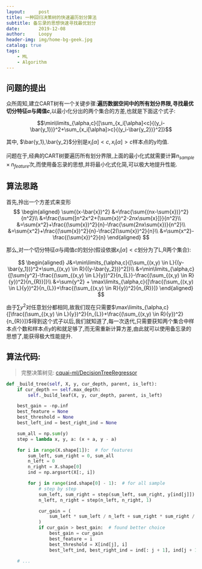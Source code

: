 ```yaml
---
layout:     post
title: 一种回归决策树的快速遍历划分算法
subtitle: 备忘录的思想快速寻找最优划分
date:       2019-12-08
author:     Loopy
header-img: img/home-bg-geek.jpg
catalog: true
tags:
    - ML
    - Algorithm
---
```


<script type="text/x-mathjax-config">
  MathJax.Hub.Config({
    tex2jax: {
      inlineMath: [ ['$','$'], ['\\(','\\)'] ],
      processEscapes: true
    }
  });
  </script>
<script type="text/javascript" async src="//cdn.mathjax.org/mathjax/latest/MathJax.js?config=TeX-MML-AM_CHTML">
</script>

## 问题的提出

众所周知,建立CART树有一个关键步骤:**遍历数据空间中的所有划分界限,寻找最优切分特征$\alpha$与阈值$c$**,以最小化分出的两个集合的方差,也就是下面这个式子:

$$\min\limits_{\alpha,c}{[\sum_{x_i[\alpha]<c}{(y_i-\bar{y_1})}^2+\sum_{x_i[\alpha]>c}{(y_i-\bar{y_2})}^2]}$$

其中, $\bar{y_1},\bar{y_2}$分别是$x_i[\alpha]<c,x_i[\alpha]>c$样本点的y均值.

问题在于,经典的CART树要遍历所有划分界限,上面的最小化式就需要计算$n_{sample} \times n_{feature}$次,而使用备忘录的思想,并将最小化式化简,可以极大地提升性能.

## 算法思路

首先,拎出一个方差式来变形
$$
\begin{aligned}
\sum{(x-\bar{x})^2}
&=\frac{\sum{(nx-\sum{x})}^2}{n^2}\\
&=\frac{\sum{[n^2x^2+(\sum{x})^2-2nx\sum{x}]}}{n^2}\\
&=\sum{x^2}+\frac{(\sum{x})^2}{n}-\frac{\sum(2nx\sum{x})}{n^2}\\
&=\sum{x^2}+\frac{(\sum{x})^2}{n}-\frac{2(\sum{x})^2}{n}\\
&=\sum{x^2}-\frac{(\sum{x})^2}{n}
\end{aligned}
$$

那么,对一个切分特征$\alpha$与阈值$c$的划分(假设依据$x_i[\alpha]<c$划分为了L,R两个集合):

$$
\begin{aligned}
J&=\min\limits_{\alpha,c}{[\sum_{(x,y) \in L}{(y-\bar{y_1})}^2+\sum_{(x,y) \in R}{(y-\bar{y_2})}^2]}\\
&=\min\limits_{\alpha,c}{[\sum{y^2}-\frac{(\sum_{(x,y) \in L}{y})^2}{n_{L}}-\frac{(\sum_{(x,y) \in R}{y})^2}{n_{R}}]}\\
&=\sum{y^2} + \max\limits_{\alpha,c}{[\frac{(\sum_{(x,y) \in L}{y})^2}{n_{L}}+\frac{(\sum_{(x,y) \in R}{y})^2}{n_{R}}]}
\end{aligned}
$$

由于$\sum{y^2}$对任意划分都相同,故我们现在只需要$\max\limits_{\alpha,c}{[\frac{(\sum_{(x,y) \in L}{y})^2}{n_{L}}+\frac{(\sum_{(x,y) \in R}{y})^2}{n_{R}}]}$得到这个式子以后,我们就知道了,每一次迭代,只需要获知两个集合中样本点个数和样本点y的和就足够了,而无需重新计算方差,由此就可以使用备忘录的思想了,能获得极大性能提升.

## 算法代码:

> 完整决策树见: [cquai-ml/DecisionTreeRegressor](https://github.com/CQU-AI/ML-Algorithm/blob/master/cquai_ml/DecisionTreeRegressor.py)

```python
def _build_tree(self, X, y, cur_depth, parent, is_left):
    if cur_depth == self.max_depth:
        self._build_leaf(X, y, cur_depth, parent, is_left)

    best_gain = -np.inf
    best_feature = None
    best_threshold = None
    best_left_ind = best_right_ind = None

    sum_all = np.sum(y)
    step = lambda x, y, a: (x + a, y - a)

    for i in range(X.shape[1]):  # for features
        sum_left, sum_right = 0, sum_all
        n_left = 0
        n_right = X.shape[0]
        ind = np.argsort(X[:, i])

        for j in range(ind.shape[0] - 1):  # for all sample
            # step by step
            sum_left, sum_right = step(sum_left, sum_right, y[ind[j]])
            n_left, n_right = step(n_left, n_right, 1)

            cur_gain = (
                sum_left * sum_left / n_left + sum_right * sum_right / n_right
            )
            if cur_gain > best_gain:  # found better choice
                best_gain = cur_gain
                best_feature = i
                best_threshold = X[ind[j], i]
                best_left_ind, best_right_ind = ind[: j + 1], ind[j + 1 :]
    
    # ...
    
```
